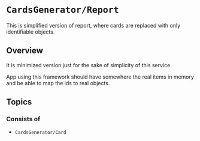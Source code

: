 # ``CardsGenerator/Report``

This is simplified version of report, where cards are replaced with only identifiable objects.

## Overview

It is minimized version just for the sake of simplicity of this service.

App using this framework should have somewhere the real items in memory and be able to map the ids to real objects.

## Topics
### Consists of
- ``CardsGenerator/Card``
